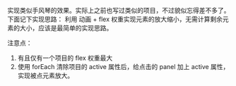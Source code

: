 实现类似手风琴的效果。实际上之前也写过类似的项目，不过貌似忘得差不多了。下面记下实现思路：
利用 动画 + flex 权重实现元素的放大缩小，无需计算剩余元素的大小，应该是最简单的实现思路。

注意点：
1. 有且仅有一个项目的 flex 权重最大
2. 使用 forEach 清除项目的 active 属性后，给点击的 panel 加上 active 属性，实现被点元素放大。
